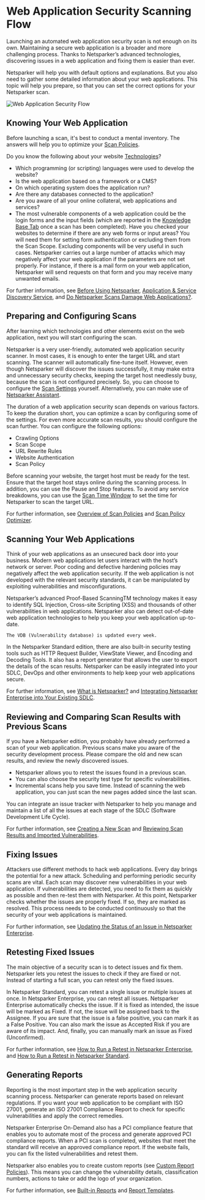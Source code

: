 # Web Application Security Scanning Flow

Launching an automated web application security scan is not enough on its own. Maintaining a secure web application is a broader and more challenging process. Thanks to Netsparker’s advanced technologies, discovering issues in a web application and fixing them is easier than ever. </br>

Netsparker will help you with default options and explanations. But you also need to gather some detailed information about your web applications. This topic will help you prepare, so that you can set the correct options for your Netsparker scan. </br>

![Web Application Security Flow](https://dpsvdv74uwwos.cloudfront.net/statics/img/drive/wvvhlsy15-4ko41hzhs9wtqhqneuhvb0zqt.png "Web Application Security Flow")

## Knowing Your Web Application

Before launching a scan, it's best to conduct a mental inventory. The answers will help you to optimize your [Scan Policies](https://www.netsparker.com/support/scan-policies-netsparker/).

Do you know the following about your website [Technologies](https://www.netsparker.com/support/technologies-netsparker/)?

* Which programming (or scripting) languages were used to develop the website?
* Is the web application based on a framework or a CMS?
* On which operating system does the application run?
* Are there any databases connected to the application?
* Are you aware of all your online collateral, web applications and services?
* The most vulnerable components of a web application could be the login forms and the input fields (which are reported in the [Knowledge Base Tab](https://www.netsparker.com/support/technical-report/#knowledge-base-tab) once a scan has been completed). Have you checked your websites to determine if there are any web forms or input areas? You will need them for setting form authentication or excluding them from the Scan Scope. Excluding components will be very useful in such cases. Netsparker carries out a large number of attacks which may negatively affect your web application if the parameters are not set properly. For instance, if there is a mail form on your web application, Netsparker will send requests on that form and you may receive many unwanted emails.

For further information, see [Before Using Netsparker](https://www.netsparker.com/support/before-using-netsparker/), [Application & Service Discovery Service](https://www.netsparker.com/support/application-and-service-discovery/), and [Do Netsparker Scans Damage Web Applications?](https://www.netsparker.com/support/negative-impact-netsparker-scans/).

## Preparing and Configuring Scans

After learning which technologies and other elements exist on the web application, next you will start configuring the scan. 

Netsparker is a very user-friendly, automated web application security scanner. In most cases, it is enough to enter the target URL and start scanning. The scanner will automatically fine-tune itself. However, even though Netsparker will discover the issues successfully, it may make extra and unnecessary security checks, keeping the target host needlessly busy, because the scan is not configured precisely. So, you can choose to configure the [Scan Settings](https://www.netsparker.com/support/creating-new-scan-netsparker/#netsparker-enterprise-scan-options-fields) yourself. Alternatively, you can make use of [Netsparker Assistant](https://www.netsparker.com/support/netsparker-assistant/).

The duration of a web application security scan depends on various factors. To keep the duration short, you can optimize a scan by configuring some of the settings. For even more accurate scan results, you should configure the scan further. You can configure the following options:

* Crawling Options
* Scan Scope
* URL Rewrite Rules
* Website Authentication
* Scan Policy

Before scanning your website, the target host must be ready for the test. Ensure that the target host stays online during the scanning process. In addition, you can use the Pause and Stop features. To avoid any service breakdowns, you can use the [Scan Time Window](https://www.netsparker.com/support/scan-time-window/) to set the time for Netsparker to scan the target URL.

For further information, see [Overview of Scan Policies](https://www.netsparker.com/support/scan-policies-netsparker/) and [Scan Policy Optimizer](https://www.netsparker.com/support/scan-policy-optimizer-netsparker/).

## Scanning Your Web Applications

Think of your web applications as an unsecured back door into your business. Modern web applications let users interact with the host’s network or server. Poor coding and defective hardening policies may negatively affect the web application security. If the web application is not developed with the relevant security standards, it can be manipulated by exploiting vulnerabilities and misconfigurations. </br>

Netsparker’s advanced Proof-Based ScanningTM technology makes it easy to identify SQL Injection, Cross-site Scripting (XSS) and thousands of other vulnerabilities in web applications. Netsparker also can detect out-of-date web application technologies to help you keep your web application up-to-date. </br>

    The VDB (Vulnerability database) is updated every week.

In the Netsparker Standard edition, there are also built-in security testing tools such as HTTP Request Builder, ViewState Viewer, and Encoding and Decoding Tools. It also has a report generator that allows the user to export the details of the scan results. Netsparker can be easily integrated into your SDLC, DevOps and other environments to help keep your web applications secure. </br>

For further information, see [What is Netsparker?](https://www.netsparker.com/support/what-is-netsparker/) and [Integrating Netsparker Enterprise into Your Existing SDLC](https://www.netsparker.com/support/integrating-netsparker-enterprise-SDLC/).

## Reviewing and Comparing Scan Results with Previous Scans
If you have a Netsparker edition, you probably have already performed a scan of your web application. Previous scans make you aware of the security development process. Please compare the old and new scan results, and review the newly discovered issues. </br>

* Netsparker allows you to retest the issues found in a previous scan.
* You can also choose the security test type for specific vulnerabilities.
* Incremental scans help you save time. Instead of scanning the web application, you can just scan the new pages added since the last scan.

You can integrate an issue tracker with Netsparker to help you manage and maintain a list of all the issues at each stage of the SDLC (Software Development Life Cycle). </br>

For further information, see [Creating a New Scan](https://www.netsparker.com/support/creating-new-scan-netsparker/) and [Reviewing Scan Results and Imported Vulnerabilities](https://www.netsparker.com/support/reviewing-scan-results-imported-vulnerabilities/). </br>

## Fixing Issues
Attackers use different methods to hack web applications. Every day brings the potential for a new attack. Scheduling and performing periodic security scans are vital. Each scan may discover new vulnerabilities in your web application. If vulnerabilities are detected, you need to fix them as quickly as possible and then re-test them with Netsparker. At this point, Netsparker checks whether the issues are properly fixed. If so, they are marked as resolved.  This process needs to be conducted continuously so that the security of your web applications is maintained. </br>

For further information, see [Updating the Status of an Issue in Netsparker Enterprise](https://www.netsparker.com/support/fixing-vulnerability-updating-status-issue-netsparker-enterprise/).

## Retesting Fixed Issues

The main objective of a security scan is to detect issues and fix them. Netsparker lets you retest the issues to check if they are fixed or not. Instead of starting a full scan, you can retest only the fixed issues. </br>

In Netsparker Standard, you can retest a single issue or multiple issues at once. In Netsparker Enterprise, you can retest all issues. Netsparker Enterprise automatically checks the issue. If it is fixed as intended, the issue will be marked as Fixed. If not, the issue will be assigned back to the Assignee. If you are sure that the issue is a false positive, you can mark it as a False Positive. You can also mark the issue as Accepted Risk if you are aware of its impact. And, finally, you can manually mark an issue as Fixed (Unconfirmed). </br>

For further information, see [How to Run a Retest in Netsparker Enterprise](https://www.netsparker.com/support/creating-new-scan-netsparker/#how-to-run-a-retest-in-netsparker-enterprise), and [How to Run a Retest in Netsparker Standard](https://www.netsparker.com/support/creating-new-scan-netsparker/#how-to-run-a-retest-in-netsparker-standard).

## Generating Reports
Reporting is the most important step in the web application security scanning process. Netsparker can generate reports based on relevant regulations. If you want your web application to be compliant with ISO 27001, generate an ISO 27001 Compliance Report to check for specific vulnerabilities and apply the correct remedies. </br>

Netsparker Enterprise On-Demand also has a PCI compliance feature that enables you to automate most of the process and generate approved PCI compliance reports. When a PCI scan is completed, websites that meet the standard will receive an approved compliance report. If the website fails, you can fix the listed vulnerabilities and retest them.</br>

Netsparker also enables you to create custom reports (see [Custom Report Policies](https://www.netsparker.com/support/custom-report-policies-netsparker/)). This means you can change the vulnerability details, classification numbers, actions to take or add the logo of your organization. </br>

For further information, see [Built-in Reports](https://www.netsparker.com/support/built-in-reports-netsparker/) and [Report Templates](https://www.netsparker.com/support/report-templates-netsparker).

